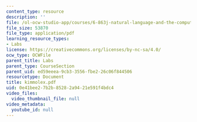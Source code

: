 ```yaml
---
content_type: resource
description: ''
file: /ol-ocw-studio-app/courses/6-863j-natural-language-and-the-computer-representation-of-knowledge-spring-2003/0e41bee27b2b85282a9421e591f4bdc4_kimmolex.pdf
file_size: 53870
file_type: application/pdf
learning_resource_types:
- Labs
license: https://creativecommons.org/licenses/by-nc-sa/4.0/
ocw_type: OCWFile
parent_title: Labs
parent_type: CourseSection
parent_uid: ed59eeea-9cb3-3556-fbe2-26c06f844506
resourcetype: Document
title: kimmolex.pdf
uid: 0e41bee2-7b2b-8528-2a94-21e591f4bdc4
video_files:
  video_thumbnail_file: null
video_metadata:
  youtube_id: null
---
```

